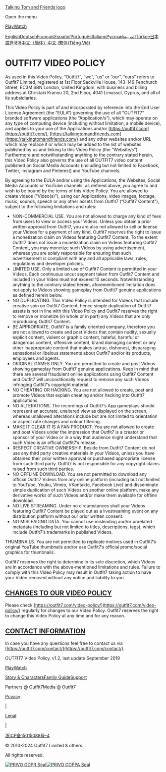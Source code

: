 [Talking Tom and Friends logo](https://outfit7.com/)

Open the menu

[Play](https://outfit7.com/apps)[Watch](https://outfit7.com/videos)

[English](https://outfit7.com/video-policy/en)[Deutsch](https://outfit7.com/video-policy/de)[Français](https://outfit7.com/video-policy/fr)[Español](https://outfit7.com/video-policy/es)[Português](https://outfit7.com/video-policy/pt)[Italiano](https://outfit7.com/video-policy/it)[Pусский](https://outfit7.com/video-policy/ru)[العربية](https://outfit7.com/video-policy/ar)[Türkçe](https://outfit7.com/video-policy/tr)[日本語](https://outfit7.com/video-policy/ja)[한국어](https://outfit7.com/video-policy/ko)[中文（简体）](https://outfit7.com/video-policy/zh)[中文 (繁体)](https://outfit7.com/video-policy/zh-trad)[Tiếng Việt](https://outfit7.com/video-policy/vi)

OUTFIT7 VIDEO POLICY
====================

As used in this Video Policy, “Outfit7”, “we”, “us” or “our”, “ours” refers to Outfit7 Limited, registered at 1st Floor Sackville House, 143-149 Fenchurch Street, EC3M 6BN London, United Kingdom, with business and billing address at Christaki Kranou 20, 2nd Floor, 4041 Limassol, Cyprus, and all of its subsidiaries.

This Video Policy is part of and incorporated by reference into the End User License Agreement (the “EULA”) governing the use of all "OUTFIT7" branded software applications (the “Application/s”), which may operate on any type of computing device (including without limitation, a mobile device), and applies to your use of the Applications and/or [https://outfit7.com](https://outfit7.com/), [https://talkingtomandfriends.com](https://talkingtomandfriends.com/) and any other websites and/or URL which may replace it or which may be added to the list of websites published by us and linking to this Video Policy (the “Website/s”). Furthermore and notwithstanding anything to the contrary stated herein, this Video Policy also governs the use of all OUTFIT7 video content published on Social Media Accounts (including but not limited to Facebook, Twitter, Instagram and Pinterest) and YouTube channels.

By agreeing to the EULA and/or using the Applications, the Websites, Social Media Accounts or YouTube channels, as defined above, you agree to and wish to be bound by the terms of this Video Policy. You are allowed to create videos (“Video(s)”), using our Applications, video images, footage, music, sounds, speech or any other assets from Outfit7 (“Outfit7 Content”), subject to the following limitations and rules:

* NON-COMMERCIAL USE. You are not allowed to charge any kind of fees from users to view or access your Videos. Unless you obtain a prior written approval from Outfit7, you are also not allowed to sell or license your Videos for a payment of any kind. Outfit7 reserves the right to issue a monetization claim on Videos featuring Outfit7 Content. To the extent Outfit7 does not issue a monetization claim on Videos featuring Outfit7 Content, you may monetize such Videos by using advertisement, whereas you are solely responsible for ensuring that such advertisement is compliant with any and all applicable laws, rules, regulations and developer policies.
* LIMITED USE. Only a limited use of Outfit7 Content is permitted in your Videos. Each continuous uncut segment taken from Outfit7 Content and included in your Video must not exceed 10 seconds. Notwithstanding anything to the contrary stated herein, aforementioned limitation does not apply to Videos showing gameplay from Outfit7 genuine applications as defined herein below.
* NO DUPLICATING. This Video Policy is intended for Videos that include creative spin on Outfit7 Content, hence simple duplication of Outfit7 assets is not in line with this Video Policy and Outfit7 reserves the right to remove or monetize (in whole or in part) any Videos that are only reproducing Outfit7 Content.
* BE APPROPRIATE. Outfit7 is a family oriented company, therefore you are not allowed to create and post Videos that contain nudity, sexually explicit content, violent or graphic content, hateful, harmful or dangerous content, offensive content, brand damaging content or any other inappropriate content that makes untrue, dishonest, disparaging sensational or libelous statements about Outfit7 and/or its products, employees and agents.
* ORIGINAL GAMES ONLY. You are permitted to create and post Videos showing gameplay from Outfit7 genuine applications. Keep in mind that there are several fraudulent online applications using Outfit7 Content and Outfit7 will unconditionally request to remove any such Videos infringing Outfit7’s copyright material.
* NO CHEATING OR HACKING. You are not allowed to create, post and promote Videos that explain cheating and/or hacking into Outfit7 applications.
* NO ALTERATIONS. The recordings of Outfit7’s App gameplays should represent an accurate, unaltered view as displayed on the screen, whereas unallowed alterations include but are not limited to orientation or aspect rate changes and colour filtering.
* MAKE IT CLEAR IT IS A FAN PRODUCT. You are not allowed to create and post Videos under the impression that Outfit7 is a creator or sponsor of your Video or in a way that audience might understand that such Video is an official Outfit7’s release.
* RESPECT CREATIVE OWNERSHIP. Beside from Outfit7 Content do not use any third party creative materials in your Videos, unless you have obtained their prior written approval or purchased appropriate license from such third party. Outfit7 is not responsible for any copyright claims raised from such third parties.
* NO OFFLINE DOWNLOAD. You are not permitted to download any official Outfit7 Videos from any online platform (including but not limited to YouTube, Youku, Vimeo, VKontakte, Facebook Live) and disseminate simple duplication of such Videos on another online platform, make any derivative works of such Videos and/or make them available for offline download.
* NO LIVE STREAMING. Under no circumstances shall your Videos featuring Outfit7 Content be played out as a livestreaming event on any distribution platform without our prior written consent.
* NO MISLEADING DATA. You cannot use misleading and/or unrelated metadata (including but not limited to titles, descriptions, tags), which include Outfit7’s trademarks in published Videos.

THUMBNAILS. You are not permitted to replicate motives used in Outfit7’s original YouTube thumbnails and/or use Outfit7’s official promo/social graphics for thumbnails.

Outfit7 reserves the right to determine in its sole discretion, which Videos are in accordance with the above-mentioned limitations and rules. Failure to comply with this Video Policy may result in Outfit7 taking action to have your Video removed without any notice and liability to you.

[CHANGES TO OUR VIDEO POLICY](#changes-to-our-video-policy)
-----------------------------------------------------------

Please check [https://outfit7.com/video-policy/](https://outfit7.com/video-policy/) regularly for changes to our Video Policy. Outfit7 reserves the right to change this Video Policy at any time and for any reason.

[CONTACT INFORMATION](#contact-information)
-------------------------------------------

In case you have any questions feel free to contact us via [https://outfit7.com/contact/](https://outfit7.com/contact/).

OUTFIT7 Video Policy, v1.2, last update September 2019

[](https://outfit7.com/)

[Play](https://outfit7.com/apps)[Watch](https://outfit7.com/videos)

[Story & Characters](https://outfit7.com/story-and-characters)[Family Guide](https://outfit7.com/family-guide)[Support](https://outfit7.com/support)

[Partners @ Outfit7](https://outfit7.com/partner-up)[Media @ Outfit7](https://outfit7.com/press-page/)

[Privacy](https://outfit7.com/privacy-general)

|

[Legal](https://outfit7.com/legal-general)

|

[浙ICP备15015088号-4](https://www.miibeian.gov.cn/publish/query/indexFirst.action)

© 2010-2024 Outfit7 Limited & others. 

All rights reserved.

[![PRIVO GDPR Seal](https://o7web.com/cdn-cgi/image/f=auto/https://cdn-ttf.o7web.com/assets/public/img/seal-gdpr.png)](https://cert.privo.com/#/companies/outfit7)[![PRIVO COPPA Seal](https://o7web.com/cdn-cgi/image/f=auto/https://cdn-ttf.o7web.com/assets/public/img/seal-coppa.png)](https://cert.privo.com/#/companies/outfit7)